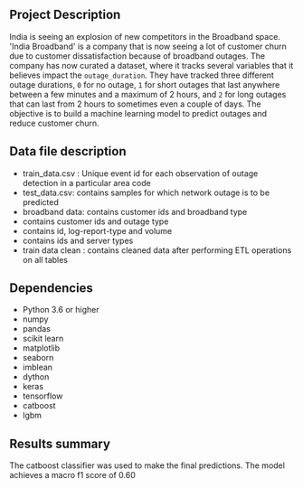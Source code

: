 ## Project Description
India is seeing an explosion of new competitors in the Broadband space. 'India Broadband' is a company that is now seeing a lot of customer churn due to customer dissatisfaction because of broadband outages. The company has now curated a dataset, where it tracks several variables that it believes impact the `outage_duration`. They have tracked three different outage durations, `0` for no outage, `1` for short outages that last anywhere between a few minutes and a maximum of 2 hours, and `2` for long outages that can last from 2 hours to sometimes even a couple of days. The objective is to build a machine learning model to predict outages and reduce customer churn.

## Data file description
+ train_data.csv : Unique event id for each observation of outage detection in a particular area code
+ test_data.csv: contains samples for which network outage is to be predicted
+ broadband data: contains customer ids and broadband type
+ contains customer ids and outage type
+ contains id, log-report-type and volume
+ contains ids and server types
+ train data clean : contains cleaned data after performing ETL operations on all tables

## Dependencies

+ Python 3.6 or higher
+ numpy
+ pandas
+ scikit learn
+ matplotlib
+ seaborn
+ imblean
+ dython
+ keras
+ tensorflow
+ catboost
+ lgbm

## Results summary
The catboost classifier was used to make the final predictions. The model achieves a macro f1 score of 0.60
